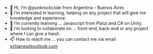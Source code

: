 - 👋 Hi, I’m @punkrockcode from Argentina - Buenos Aires
- 👀 I’m interested in learning, helping on any project that will give me knowledge and experience.
- 🌱 I’m currently learning ... Javascript from Platzi and C# on Unity. 
- 💞️ I’m looking to collaborate on ... front-end, back-end or any project where I can give a hand.
- 📫 How to reach me ... you can contact me via email schianea@outlook.com

<!---
punkrockcode/punkrockcode is a ✨ special ✨ repository because its `README.md` (this file) appears on your GitHub profile.
You can click the Preview link to take a look at your changes.
--->
